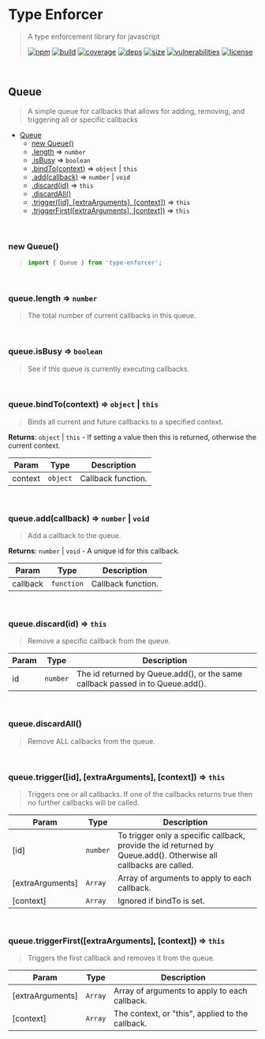 # Type Enforcer

> A type enforcement library for javascript
>
> [![npm][npm]][npm-url]
[![build][build]][build-url]
[![coverage][coverage]][coverage-url]
[![deps][deps]][deps-url]
[![size][size]][size-url]
[![vulnerabilities][vulnerabilities]][vulnerabilities-url]
[![license][license]][license-url]


<br><a name="Queue"></a>

## Queue
> A simple queue for callbacks that allows for adding, removing, and triggering all or specific callbacks


* [Queue](#Queue)
    * [new Queue()](#new_Queue_new)
    * [.length](#Queue+length) ⇒ <code>number</code>
    * [.isBusy](#Queue+isBusy) ⇒ <code>boolean</code>
    * [.bindTo(context)](#Queue+bindTo) ⇒ <code>object</code> \| <code>this</code>
    * [.add(callback)](#Queue+add) ⇒ <code>number</code> \| <code>void</code>
    * [.discard(id)](#Queue+discard) ⇒ <code>this</code>
    * [.discardAll()](#Queue+discardAll)
    * [.trigger([id], [extraArguments], [context])](#Queue+trigger) ⇒ <code>this</code>
    * [.triggerFirst([extraArguments], [context])](#Queue+triggerFirst) ⇒ <code>this</code>


<br><a name="new_Queue_new"></a>

### new Queue()
> ``` javascript
> import { Queue } from 'type-enforcer';
> ```


<br><a name="Queue+length"></a>

### queue.length ⇒ <code>number</code>
> The total number of current callbacks in this queue.


<br><a name="Queue+isBusy"></a>

### queue.isBusy ⇒ <code>boolean</code>
> See if this queue is currently executing callbacks.


<br><a name="Queue+bindTo"></a>

### queue.bindTo(context) ⇒ <code>object</code> \| <code>this</code>
> Binds all current and future callbacks to a specified context.

**Returns**: <code>object</code> \| <code>this</code> - If setting a value then this is returned, otherwise the current context.  

| Param | Type | Description |
| --- | --- | --- |
| context | <code>object</code> | Callback function. |


<br><a name="Queue+add"></a>

### queue.add(callback) ⇒ <code>number</code> \| <code>void</code>
> Add a callback to the queue.

**Returns**: <code>number</code> \| <code>void</code> - A unique id for this callback.  

| Param | Type | Description |
| --- | --- | --- |
| callback | <code>function</code> | Callback function. |


<br><a name="Queue+discard"></a>

### queue.discard(id) ⇒ <code>this</code>
> Remove a specific callback from the queue.


| Param | Type | Description |
| --- | --- | --- |
| id | <code>number</code> | The id returned by Queue.add(), or the same callback passed in to Queue.add(). |


<br><a name="Queue+discardAll"></a>

### queue.discardAll()
> Remove ALL callbacks from the queue.


<br><a name="Queue+trigger"></a>

### queue.trigger([id], [extraArguments], [context]) ⇒ <code>this</code>
> Triggers one or all callbacks. If one of the callbacks returns true then no further callbacks will be called.


| Param | Type | Description |
| --- | --- | --- |
| [id] | <code>number</code> | To trigger only a specific callback, provide the id returned by Queue.add(). Otherwise all callbacks are called. |
| [extraArguments] | <code>Array</code> | Array of arguments to apply to each callback. |
| [context] | <code>Array</code> | Ignored if bindTo is set. |


<br><a name="Queue+triggerFirst"></a>

### queue.triggerFirst([extraArguments], [context]) ⇒ <code>this</code>
> Triggers the first callback and removes it from the queue.


| Param | Type | Description |
| --- | --- | --- |
| [extraArguments] | <code>Array</code> | Array of arguments to apply to each callback. |
| [context] | <code>Array</code> | The context, or "this", applied to the callback. |


[npm]: https://img.shields.io/npm/v/type-enforcer.svg
[npm-url]: https://npmjs.com/package/type-enforcer
[build]: https://travis-ci.org/DarrenPaulWright/type-enforcer.svg?branch&#x3D;master
[build-url]: https://travis-ci.org/DarrenPaulWright/type-enforcer
[coverage]: https://coveralls.io/repos/github/DarrenPaulWright/type-enforcer/badge.svg?branch&#x3D;master
[coverage-url]: https://coveralls.io/github/DarrenPaulWright/type-enforcer?branch&#x3D;master
[deps]: https://david-dm.org/DarrenPaulWright/type-enforcer.svg
[deps-url]: https://david-dm.org/DarrenPaulWright/type-enforcer
[size]: https://packagephobia.now.sh/badge?p&#x3D;type-enforcer
[size-url]: https://packagephobia.now.sh/result?p&#x3D;type-enforcer
[vulnerabilities]: https://snyk.io/test/github/DarrenPaulWright/type-enforcer/badge.svg?targetFile&#x3D;package.json
[vulnerabilities-url]: https://snyk.io/test/github/DarrenPaulWright/type-enforcer?targetFile&#x3D;package.json
[license]: https://img.shields.io/github/license/DarrenPaulWright/type-enforcer.svg
[license-url]: https://npmjs.com/package/type-enforcer/LICENSE.md
